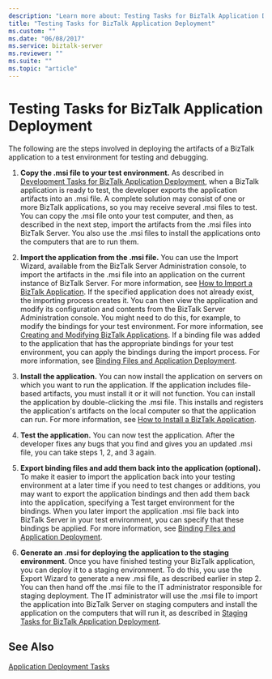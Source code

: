 ```yaml
---
description: "Learn more about: Testing Tasks for BizTalk Application Deployment"
title: "Testing Tasks for BizTalk Application Deployment"
ms.custom: ""
ms.date: "06/08/2017"
ms.service: biztalk-server
ms.reviewer: ""
ms.suite: ""
ms.topic: "article"
---
```

# Testing Tasks for BizTalk Application Deployment
The following are the steps involved in deploying the artifacts of a BizTalk application to a test environment for testing and debugging.  
  
1.  **Copy the .msi file to your test environment.** As described in [Development Tasks for BizTalk Application Deployment](../core/development-tasks-for-biztalk-application-deployment.md), when a BizTalk application is ready to test, the developer exports the application artifacts into an .msi file. A complete solution may consist of one or more BizTalk applications, so you may receive several .msi files to test. You can copy the .msi file onto your test computer, and then, as described in the next step, import the artifacts from the .msi files into BizTalk Server. You also use the .msi files to install the applications onto the computers that are to run them.  
  
2.  **Import the application from the .msi file.** You can use the Import Wizard, available from the BizTalk Server Administration console, to import the artifacts in the .msi file into an application on the current instance of BizTalk Server. For more information, see [How to Import a BizTalk Application](../core/how-to-import-a-biztalk-application.md). If the specified application does not already exist, the importing process creates it. You can then view the application and modify its configuration and contents from the BizTalk Server Administration console. You might need to do this, for example, to modify the bindings for your test environment. For more information, see [Creating and Modifying BizTalk Applications](../core/creating-and-modifying-biztalk-applications.md). If a binding file was added to the application that has the appropriate bindings for your test environment, you can apply the bindings during the import process. For more information, see [Binding Files and Application Deployment](../core/binding-files-and-application-deployment.md).  
  
3.  **Install the application.** You can now install the application on servers on which you want to run the application. If the application includes file-based artifacts, you must install it or it will not function. You can install the application by double-clicking the .msi file. This installs and registers the application's artifacts on the local computer so that the application can run. For more information, see [How to Install a BizTalk Application](../core/how-to-install-a-biztalk-application.md).  
  
4.  **Test the application.** You can now test the application. After the developer fixes any bugs that you find and gives you an updated .msi file, you can take steps 1, 2, and 3 again.  
  
5.  **Export binding files and add them back into the application (optional).** To make it easier to import the application back into your testing environment at a later time if you need to test changes or additions, you may want to export the application bindings and then add them back into the application, specifying a Test target environment for the bindings. When you later import the application .msi file back into BizTalk Server in your test environment, you can specify that these bindings be applied. For more information, see [Binding Files and Application Deployment](../core/binding-files-and-application-deployment.md).  
  
6.  **Generate an .msi for deploying the application to the staging environment**. Once you have finished testing your BizTalk application, you can deploy it to a staging environment. To do this, you use the Export Wizard to generate a new .msi file, as described earlier in step 2. You can then hand off the .msi file to the IT administrator responsible for staging deployment. The IT administrator will use the .msi file to import the application into BizTalk Server on staging computers and install the application on the computers that will run it, as described in [Staging Tasks for BizTalk Application Deployment](../core/staging-tasks-for-biztalk-application-deployment.md).  
  
## See Also  
 [Application Deployment Tasks](../core/application-deployment-tasks.md)
